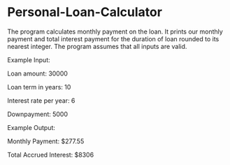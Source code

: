 # Personal-Loan-Calculator
The program calculates monthly payment on the loan. It prints our monthly payment and total interest payment for the duration of loan rounded to its nearest integer. 
The program assumes that all inputs are valid. 

Example Input: 

Loan amount: 
30000

Loan term in years: 
10

Interest rate per year: 
6

Downpayment: 
5000

Example Output:

Monthly Payment: 
$277.55

Total Accrued Interest: 
$8306

